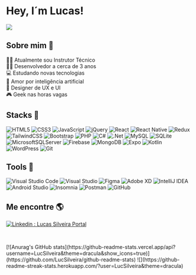 <h1>Hey, I´m Lucas!</h1>

![](https://komarev.com/ghpvc/?username=LucSilveira&color=blueviolet&style=flat&label=Visualizações)

## Sobre mim 🎯

👨‍🏫 Atualmente sou Instrutor Técnico <br>
👨‍💻 Desenvolvedor a cerca de 3 anos <br>
💻 Estudando novas tecnologias <br>
🧠 Amor por inteligência artificial <br>
🎨 Designer de UX  e UI <br>
🎮 Geek nas horas vagas <br>

## Stacks 🚀

![HTML5](https://img.shields.io/badge/html5-%23E34F26.svg?style=for-the-badge&logo=html5&logoColor=white)
![CSS3](https://img.shields.io/badge/css3-%231572B6.svg?style=for-the-badge&logo=css3&logoColor=white)
![JavaScript](https://img.shields.io/badge/javascript-%23323330.svg?style=for-the-badge&logo=javascript&logoColor=%23F7DF1E)
![jQuery](https://img.shields.io/badge/jquery-%230769AD.svg?style=for-the-badge&logo=jquery&logoColor=white)
![React](https://img.shields.io/badge/react-%2320232a.svg?style=for-the-badge&logo=react&logoColor=%2361DAFB)
![React Native](https://img.shields.io/badge/react_native-%2320232a.svg?style=for-the-badge&logo=react&logoColor=%2361DAFB)
![Redux](https://img.shields.io/badge/redux-%23593d88.svg?style=for-the-badge&logo=redux&logoColor=white)
![TailwindCSS](https://img.shields.io/badge/tailwindcss-%2338B2AC.svg?style=for-the-badge&logo=tailwind-css&logoColor=white)
![Bootstrap](https://img.shields.io/badge/bootstrap-%238511FA.svg?style=for-the-badge&logo=bootstrap&logoColor=white)
![PHP](https://img.shields.io/badge/php-%23777BB4.svg?style=for-the-badge&logo=php&logoColor=white)
![C#](https://img.shields.io/badge/c%23-%23239120.svg?style=for-the-badge&logo=c-sharp&logoColor=white)
![.Net](https://img.shields.io/badge/.NET-5C2D91?style=for-the-badge&logo=.net&logoColor=white)
![MySQL](https://img.shields.io/badge/mysql-%2300f.svg?style=for-the-badge&logo=mysql&logoColor=white)
![SQLite](https://img.shields.io/badge/sqlite-%2307405e.svg?style=for-the-badge&logo=sqlite&logoColor=white)
![MicrosoftSQLServer](https://img.shields.io/badge/Microsoft%20SQL%20Server-CC2927?style=for-the-badge&logo=microsoft%20sql%20server&logoColor=white)
![Firebase](https://img.shields.io/badge/Firebase-039BE5?style=for-the-badge&logo=Firebase&logoColor=white)
![MongoDB](https://img.shields.io/badge/MongoDB-%234ea94b.svg?style=for-the-badge&logo=mongodb&logoColor=white)
![Expo](https://img.shields.io/badge/expo-1C1E24?style=for-the-badge&logo=expo&logoColor=#D04A37)
![Kotlin](https://img.shields.io/badge/kotlin-%237F52FF.svg?style=for-the-badge&logo=kotlin&logoColor=white)
![WordPress](https://img.shields.io/badge/WordPress-%23117AC9.svg?style=for-the-badge&logo=WordPress&logoColor=white)
![Git](https://img.shields.io/badge/git-%23F05033.svg?style=for-the-badge&logo=git&logoColor=white)

## Tools 🔧

![Visual Studio Code](https://img.shields.io/badge/Visual%20Studio%20Code-0078d7.svg?style=for-the-badge&logo=visual-studio-code&logoColor=white)
![Visual Studio](https://img.shields.io/badge/Visual%20Studio-5C2D91.svg?style=for-the-badge&logo=visual-studio&logoColor=white)
![Figma](https://img.shields.io/badge/figma-%23F24E1E.svg?style=for-the-badge&logo=figma&logoColor=white)
![Adobe XD](https://img.shields.io/badge/Adobe%20XD-470137?style=for-the-badge&logo=Adobe%20XD&logoColor=#FF61F6)
![IntelliJ IDEA](https://img.shields.io/badge/IntelliJIDEA-000000.svg?style=for-the-badge&logo=intellij-idea&logoColor=white)
![Android Studio](https://img.shields.io/badge/Android%20Studio-3DDC84.svg?style=for-the-badge&logo=android-studio&logoColor=white)
![Insomnia](https://img.shields.io/badge/Insomnia-black?style=for-the-badge&logo=insomnia&logoColor=5849BE)
![Postman](https://img.shields.io/badge/Postman-FF6C37?style=for-the-badge&logo=postman&logoColor=white)
![GitHub](https://img.shields.io/badge/github-%23121011.svg?style=for-the-badge&logo=github&logoColor=white)

## Me encontre 🌎

[![Linkedin : Lucas Silveira Portal](https://img.shields.io/badge/linkedin-%230077B5.svg?style=for-the-badge&logo=linkedin&logoColor=white&link=https://www.linkedin.com/in/lucas-silveira-portal)](https://www.linkedin.com/in/lucas-silveira-portal)

<br>

<p float="left">
[![Anurag's GitHub stats](https://github-readme-stats.vercel.app/api?username=LucSilveira&theme=dracula&show_icons=true)](https://github.com/LucSilveira/github-readme-stats)
![](https://github-readme-streak-stats.herokuapp.com/?user=LucSilveira&theme=dracula)
</p>
